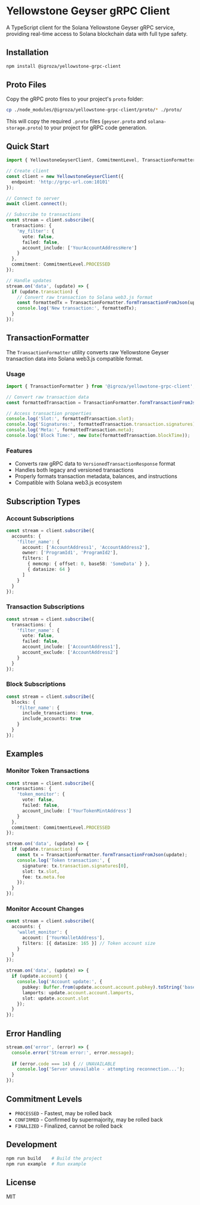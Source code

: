 # Yellowstone Geyser gRPC Client

A TypeScript client for the Solana Yellowstone Geyser gRPC service, providing real-time access to Solana blockchain data with full type safety.

## Installation

```bash
npm install @igroza/yellowstone-grpc-client
```

## Proto Files

Copy the gRPC proto files to your project's `proto` folder:

```bash
cp ./node_modules/@igroza/yellowstone-grpc-client/proto/* ./proto/
```

This will copy the required `.proto` files (`geyser.proto` and `solana-storage.proto`) to your project for gRPC code generation.

## Quick Start

```typescript
import { YellowstoneGeyserClient, CommitmentLevel, TransactionFormatter } from '@igroza/yellowstone-grpc-client';

// Create client
const client = new YellowstoneGeyserClient({
  endpoint: 'http://grpc-url.com:10101'
});

// Connect to server
await client.connect();

// Subscribe to transactions
const stream = client.subscribe({
  transactions: {
    'my_filter': {
      vote: false,
      failed: false,
      account_include: ['YourAccountAddressHere']
    }
  },
  commitment: CommitmentLevel.PROCESSED
});

// Handle updates
stream.on('data', (update) => {
  if (update.transaction) {
    // Convert raw transaction to Solana web3.js format
    const formattedTx = TransactionFormatter.formTransactionFromJson(update);
    console.log('New transaction:', formattedTx);
  }
});
```

## TransactionFormatter

The `TransactionFormatter` utility converts raw Yellowstone Geyser transaction data into Solana web3.js compatible format.

### Usage

```typescript
import { TransactionFormatter } from '@igroza/yellowstone-grpc-client';

// Convert raw transaction data
const formattedTransaction = TransactionFormatter.formTransactionFromJson(update);

// Access transaction properties
console.log('Slot:', formattedTransaction.slot);
console.log('Signatures:', formattedTransaction.transaction.signatures);
console.log('Meta:', formattedTransaction.meta);
console.log('Block Time:', new Date(formattedTransaction.blockTime));
```

### Features

- Converts raw gRPC data to `VersionedTransactionResponse` format
- Handles both legacy and versioned transactions
- Properly formats transaction metadata, balances, and instructions
- Compatible with Solana web3.js ecosystem

## Subscription Types

### Account Subscriptions
```typescript
const stream = client.subscribe({
  accounts: {
    'filter_name': {
      account: ['AccountAddress1', 'AccountAddress2'],
      owner: ['ProgramId1', 'ProgramId2'],
      filters: [
        { memcmp: { offset: 0, base58: 'SomeData' } },
        { datasize: 64 }
      ]
    }
  }
});
```

### Transaction Subscriptions
```typescript
const stream = client.subscribe({
  transactions: {
    'filter_name': {
      vote: false,
      failed: false,
      account_include: ['AccountAddress1'],
      account_exclude: ['AccountAddress2']
    }
  }
});
```

### Block Subscriptions
```typescript
const stream = client.subscribe({
  blocks: {
    'filter_name': {
      include_transactions: true,
      include_accounts: true
    }
  }
});
```

## Examples

### Monitor Token Transactions

```typescript
const stream = client.subscribe({
  transactions: {
    'token_monitor': {
      vote: false,
      failed: false,
      account_include: ['YourTokenMintAddress']
    }
  },
  commitment: CommitmentLevel.PROCESSED
});

stream.on('data', (update) => {
  if (update.transaction) {
    const tx = TransactionFormatter.formTransactionFromJson(update);
    console.log('Token transaction:', {
      signature: tx.transaction.signatures[0],
      slot: tx.slot,
      fee: tx.meta.fee
    });
  }
});
```

### Monitor Account Changes

```typescript
const stream = client.subscribe({
  accounts: {
    'wallet_monitor': {
      account: ['YourWalletAddress'],
      filters: [{ datasize: 165 }] // Token account size
    }
  }
});

stream.on('data', (update) => {
  if (update.account) {
    console.log('Account update:', {
      pubkey: Buffer.from(update.account.account.pubkey).toString('base58'),
      lamports: update.account.account.lamports,
      slot: update.account.slot
    });
  }
});
```

## Error Handling

```typescript
stream.on('error', (error) => {
  console.error('Stream error:', error.message);
  
  if (error.code === 14) { // UNAVAILABLE
    console.log('Server unavailable - attempting reconnection...');
  }
});
```

## Commitment Levels

- `PROCESSED` - Fastest, may be rolled back
- `CONFIRMED` - Confirmed by supermajority, may be rolled back  
- `FINALIZED` - Finalized, cannot be rolled back

## Development

```bash
npm run build    # Build the project
npm run example  # Run example
```

## License

MIT
